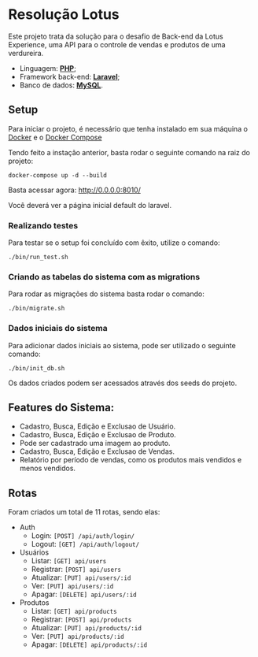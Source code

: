 # Resolução Lotus

Este projeto trata da solução para o desafio de Back-end da Lotus Experience, uma API para o controle de vendas e produtos de uma verdureira.

- Linguagem: [**PHP**](https://www.php.net/);
- Framework back-end: [**Laravel**](https://laravel.com/);
- Banco de dados: [**MySQL**](https://www.mysql.com/).

## Setup

Para iniciar o projeto, é necessário que tenha instalado em sua máquina o [Docker](https://docs.docker.com/engine/install/) e o [Docker Compose](https://docs.docker.com/compose/install/)

Tendo feito a instação anterior, basta rodar o seguinte comando na raiz do projeto:

```shell script
docker-compose up -d --build
```

Basta acessar agora: http://0.0.0.0:8010/

Você deverá ver a página inicial default do laravel.


### Realizando testes

Para testar se o setup foi concluído com êxito, utilize o comando:

```shell script
./bin/run_test.sh
```

### Criando as tabelas do sistema com as migrations

Para rodar as migrações do sistema basta rodar o comando:

```shell script
./bin/migrate.sh
```

### Dados iniciais do sistema

Para adicionar dados iniciais ao sistema, pode ser utilizado o seguinte comando:

```shell script
./bin/init_db.sh
```
Os dados criados podem ser acessados através dos seeds do projeto.

## Features do Sistema:

- Cadastro, Busca, Edição e Exclusao de Usuário.
- Cadastro, Busca, Edição e Exclusao de Produto.
- Pode ser cadastrado uma imagem ao produto.
- Cadastro, Busca, Edição e Exclusao de Vendas.
- Relatório por período de vendas, como os produtos mais vendidos e menos vendidos.

## Rotas

Foram criados um total de 11 rotas, sendo elas:
- Auth
  - Login: `[POST] /api/auth/login/`
  - Logout: `[GET] /api/auth/logout/`
- Usuários
  - Listar: `[GET] api/users`
  - Registrar: `[POST] api/users`
  - Atualizar: `[PUT] api/users/:id`
  - Ver: `[PUT] api/users/:id`
  - Apagar: `[DELETE] api/users/:id`
- Produtos
  - Listar: `[GET] api/products`
  - Registrar: `[POST] api/products`
  - Atualizar: `[PUT] api/products/:id`
  - Ver: `[PUT] api/products/:id`
  - Apagar: `[DELETE] api/products/:id`
